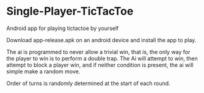 # Single-Player-TicTacToe
Android app for playing tictactoe by yourself

Download app-release.apk on an android device and install the app to play.

The ai is programmed to never allow a trivial win, that is, the only way for the player to win is to perform a double trap. The Ai will attempt to win, then attempt to block a player win, and if neither condition is present, the ai will simple make a random move. 

Order of turns is randomly determined at the start of each round.
